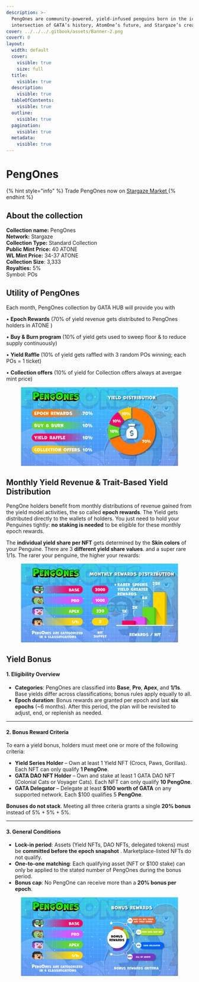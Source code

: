 ```yaml
---
description: >-
  PengOnes are community-powered, yield-infused penguins born in the icy
  intersection of GATA’s history, AtomOne’s future, and Stargaze’s creativity.
cover: ../../../.gitbook/assets/Banner-2.png
coverY: 0
layout:
  width: default
  cover:
    visible: true
    size: full
  title:
    visible: true
  description:
    visible: true
  tableOfContents:
    visible: true
  outline:
    visible: true
  pagination:
    visible: true
  metadata:
    visible: true
---
```


# PengOnes

{% hint style="info" %}
Trade PengOnes now on [Stargaze Market ](https://www.stargaze.zone/m/stars1n7af8ev4x36qzum6gz2yw4vds5vkw8evtuvfvrghq0gjulrf9ncs9mutd6/tokens)&#x20;
{% endhint %}

## About the collection

**Collection name:** PengOnes \
**Network:** Stargaze\
**Collection Type:** Standard Collection \
**Public Mint Price:** 40 ATONE\
**WL Mint Price:** 34-37 ATONE\
**Collection Size**: 3,333\
**Royalties:**  5% \
Symbol: POs&#x20;

## Utility of PengOnes&#x20;

Each month, PengOnes collection by GATA HUB will provide you with&#x20;

• **Epoch Rewards** (70% of yield revenue gets distributed to PengOnes holders in ATONE )

• **Buy & Burn program** (10% of yield gets used to sweep floor & to reduce supply continuously)&#x20;

• **Yield Raffle** (10% of yield gets raffled with 3 random POs winning; each POs = 1 ticket)

• **Collection offers** (10% of yield for Collection offers always at avergae mint price)

<figure><img src="../../../.gitbook/assets/WhatsApp Image 2025-08-21 at 2.31.52 PM.jpeg" alt=""><figcaption></figcaption></figure>

## Monthly Yield Revenue & Trait-Based Yield Distribution&#x20;

PengOne holders benefit from monthly distributions of revenue gained from the yield model activities, the so called **epoch rewards**. The Yield gets distributed directly to the wallets of holders. You just need to hold your Penguines tightly: **no staking is needed** to be eligible for these monthly epoch rewards.

The **individual yield share per NFT** gets determined by the **Skin colors** of your Penguine. There are 3 **different yield share values**. and a super rare 1/1s. The rarer your penguine, the higher your rewards:&#x20;

<figure><img src="../../../.gitbook/assets/WhatsApp Image 2025-07-31 at 9.51.55 PM.jpeg" alt=""><figcaption></figcaption></figure>

## Yield Bonus

#### 1. Eligibility Overview

* **Categories**: PengOnes are classified into **Base**, **Pro**, **Apex**, and **1/1s**. Base yields differ across classifications; bonus rules apply equally to all.
* **Epoch duration**: Bonus rewards are granted per epoch and last **six epochs** (\~6 months). After this period, the plan will be revisited to adjust, end, or replenish as needed.

***

#### 2. Bonus Reward Criteria

To earn a yield bonus, holders must meet one or more of the following criteria:

* **Yield Series Holder** – Own at least 1 Yield NFT (Crocs, Paws, Gorillas). Each NFT can only qualify **1 PengOne**.
* **GATA DAO NFT Holder** – Own and stake at least 1 GATA DAO NFT (Colonial Cats or Voyager Cats). Each NFT can only qualify **10 PengOne**.
* **GATA Delegator** – Delegate at least **$100 worth of GATA** on any supported network. Each $100 qualifies 5 **PengOne**.

**Bonuses do not stack**. Meeting all three criteria grants a single **20% bonus** instead of 5% + 5% + 5%.

***

#### 3. General Conditions

* **Lock-in period**: Assets (Yield NFTs, DAO NFTs, delegated tokens) must be **committed before the epoch snapshot** . Marketplace-listed NFTs do not qualify.
* **One-to-one matching**: Each qualifying asset (NFT or $100 stake) can only be applied to the stated number of PengOnes during the bonus period.
* **Bonus cap**: No PengOne can receive more than a **20% bonus per epoch**.

<figure><img src="../../../.gitbook/assets/WhatsApp Image 2025-07-31 at 9.38.31 PM.jpeg" alt=""><figcaption></figcaption></figure>

